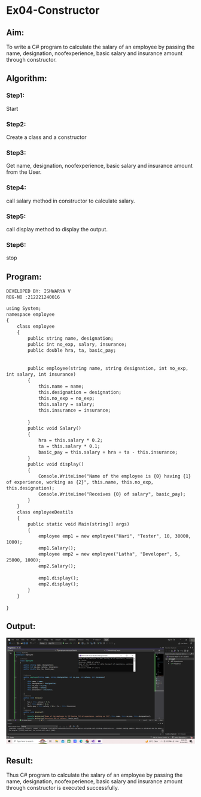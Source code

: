 # Ex04-Constructor
## Aim:
 To write a C# program to calculate the salary of an employee by passing the name, designation, noofexperience, basic salary and insurance amount through constructor.
 
## Algorithm:
### Step1:
Start

### Step2:
Create a class and a constructor

### Step3:
Get name, designation, noofexperience, basic salary and insurance amount from the User.

### Step4:
call salary method in constructor to calculate salary.

### Step5:
call display method to display the output.

### Step6:
stop
 
 
## Program:
```
DEVELOPED BY: ISHWARYA V
REG-NO :212221240016
```

```
using System;
namespace employee
{
    class employee
    {
        public string name, designation;
        public int no_exp, salary, insurance;
        public double hra, ta, basic_pay;


        public employee(string name, string designation, int no_exp, int salary, int insurance)
        {
            this.name = name;
            this.designation = designation;
            this.no_exp = no_exp;
            this.salary = salary;
            this.insurance = insurance;

        }
        public void Salary()
        {
            hra = this.salary * 0.2;
            ta = this.salary * 0.1;
            basic_pay = this.salary + hra + ta - this.insurance;
        }
        public void display()
        {
            Console.WriteLine("Name of the employee is {0} having {1} of experience, working as {2}", this.name, this.no_exp, this.designation);
            Console.WriteLine("Receives {0} of salary", basic_pay);
        }
    }
    class employeeDeatils
    {
        public static void Main(string[] args)
        {
            employee emp1 = new employee("Hari", "Tester", 10, 30000, 1000);
            emp1.Salary();
            employee emp2 = new employee("Latha", "Developer", 5, 25000, 1000);
            emp2.Salary();

            emp1.display();
            emp2.display();
        }
    }

}
```
## Output:
 
 ![output](https://github.com/Ishu-Vasanth/Ex04-Constructor/blob/main/op.png)

## Result:

Thus C# program to calculate the salary of an employee by passing the name, designation, noofexperience, basic salary and insurance amount through constructor is executed successfully.
